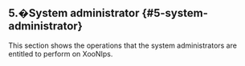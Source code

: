 ## 5.�System administrator {#5-system-administrator}

This section shows the operations that the system administrators are entitled to perform on XooNIps.